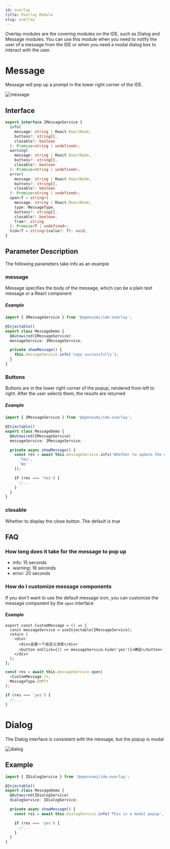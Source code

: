 ```yaml
---
id: overlay
title: Overlay Module
slug: overlay
---
```


Overlay modules are the covering modules on the IDE, such as Dialog and Message modules. You can use this module when you need to notify the user of a message from the IDE or when you need a modal dialog box to interact with the user.  

# Message

Message will pop up a prompt in the lower right corner of the IDE.

![message](https://img.alicdn.com/imgextra/i1/O1CN010VHpDr1NuaK6IMhar_!!6000000001630-2-tps-1196-376.png)

## Interface

```ts
export interface IMessageService {
  info(
    message: string | React.ReactNode,
    buttons?: string[],
    closable?: boolean
  ): Promise<string | undefined>;
  warning(
    message: string | React.ReactNode,
    buttons?: string[],
    closable?: boolean
  ): Promise<string | undefined>;
  error(
    message: string | React.ReactNode,
    buttons?: string[],
    closable?: boolean
  ): Promise<string | undefined>;
  open<T = string>(
    message: string | React.ReactNode,
    type: MessageType,
    buttons?: string[],
    closable?: boolean,
    from?: string
  ): Promise<T | undefined>;
  hide<T = string>(value?: T): void;
}
```

## Parameter Description 

The following parameters take info as an example

### message

Message specifies the body of the message, which can be a plain text message or a React component

##### Example

```ts
import { IMessageService } from '@opensumi/ide-overlay';

@Injectable()
export class MessageDemo {
  @Autowired(IMessageService)
  messageService: IMessageService;

  private showMessage() {
    this.messageService.info('copy successfully');
  }
}
```

### Buttons

Buttons are in the lower right corner of the popup, rendered from left to right. After the user selects them, the results are returned

##### Example

```ts
import { IMessageService } from '@opensumi/ide-overlay';

@Injectable()
export class MessageDemo {
  @Autowired(IMessageService)
  messageService: IMessageService;

  private async showMessage() {
    const res = await this.messageService.info('Whether to update the extension', [
      'Yes',
      'No'
    ]);

    if (res === 'Yes') {
      //...
    }
  }
}
```

### closable

Whether to display the close button. The default is true

## FAQ 

### How long does it take for the message to pop up

- info: 15 seconds
- warning: 18 seconds
- error: 20 seconds

### How do I customize message components

If you don't want to use the default message icon, you can customize the message component by the `open` interface

#### Example

```tsx
export const CustomMessage = () => {
  const messageService = useInjectable(IMessageService);
  return (
    <div>
      <div>这是一个自定义消息</div>
      <button onClick={() => messageService.hide('yes')}>确定</button>
    </div>
  );
};
```

```ts
const res = await this.messageService.open(
  <CustomMessage />,
  MessageType.EMPTY
);

if (res === 'yes') {
  //...
}
```

# Dialog

The Dialog interface is consistent with the message, but the popup is modal

![dialog](https://img.alicdn.com/imgextra/i2/O1CN01iiAS2T1DzwnvXSD8C_!!6000000000288-2-tps-1078-390.png)

## Example

```ts
import { IDialogService } from '@opensumi/ide-overlay';

@Injectable()
export class MessageDemo {
  @Autowired(IDialogService)
  dialogService: IDialogService;

  private async showMessage() {
    const res = await this.dialogService.info('This is a modal popup', ['No', 'Yes’]);

    if (res === 'yes') {
      //...
    }
  }
}
```
